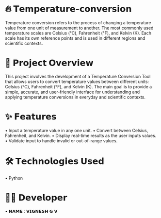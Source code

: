 # 🔥 𝗧𝗲𝗺𝗽𝗲𝗿𝗮𝘁𝘂𝗿𝗲-𝗰𝗼𝗻𝘃𝗲𝗿𝘀𝗶𝗼𝗻

Temperature conversion refers to the process of changing a temperature value from one unit of measurement to another. The most commonly used temperature scales are Celsius (°C), Fahrenheit (°F), and Kelvin (K). Each scale has its own reference points and is used in different regions and scientific contexts.




# 🚀 𝗣𝗿𝗼𝗷𝗲𝗰𝘁 𝗢𝘃𝗲𝗿𝘃𝗶𝗲𝘄

This project involves the development of a Temperature Conversion Tool that allows users to convert temperature values between different units: Celsius (°C), Fahrenheit (°F), and Kelvin (K). The main goal is to provide a simple, accurate, and user-friendly interface for understanding and applying temperature conversions in everyday and scientific contexts.




# ✨ 𝗙𝗲𝗮𝘁𝘂𝗿𝗲𝘀

• Input a temperature value in any one unit.
• Convert between Celsius, Fahrenheit, and Kelvin.
• Display real-time results as the user inputs values.
• Validate input to handle invalid or out-of-range values.




# 🛠️ 𝗧𝗲𝗰𝗵𝗻𝗼𝗹𝗼𝗴𝗶𝗲𝘀 𝗨𝘀𝗲𝗱

• Python




# 👨‍💻 𝗗𝗲𝘃𝗲𝗹𝗼𝗽𝗲𝗿

• 𝗡𝗔𝗠𝗘 : 𝗩𝗜𝗚𝗡𝗘𝗦𝗛 𝗚 𝗩
